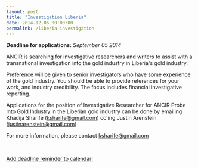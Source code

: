 ```yaml
---
layout: post
title: "Investigation Liberia"
date: 2014-12-06 00:00:00
permalink: /liberia-investigation
---
```


**Deadline for applications:** *September 05 2014*

ANCIR is searching for investigative researchers and writers to assist with a transnational investigation into the gold industry in Liberia's gold industry.

Preference will be given to senior investigators who have some experience of the gold industry. You should be able to provide references for your work, and industry credibility. The focus includes financial investigative reporting. 

Applications for the position of Investigative Researcher for ANCIR Probe Into Gold Industry in the Liberian gold industry can be done by emailing Khadija Sharife (ksharife@gmail.com) cc'ing Justin Arenstein (justinarenstein@gmail.com)

For more information, please contact [ksharife@gmail.com](mailto:ksharife@gmail.com)

<br/>

<div class="row">
  <div class="col-md-6 col-md-offset-3">
    <p class="text-center">
      <a href="http://ate.so/?JmQNobi" target="_blank" class="btn btn-lg btn-block btn-default">
        <i class="glyphicon glyphicon-calendar"></i> Add deadline reminder to calendar!
      </a>
    </p>
  </div>
</div>

<br/>
